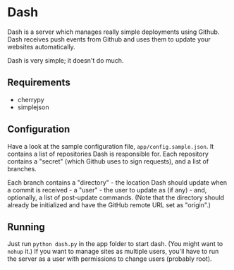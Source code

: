 # Dash

Dash is a server which manages really simple deployments using Github. Dash receives push events from Github and uses
them to update your websites automatically.

Dash is very simple; it doesn't do much.

## Requirements

- cherrypy
- simplejson

## Configuration

Have a look at the sample configuration file, `app/config.sample.json`. It contains a list of repositories Dash is
responsible for. Each repository contains a "secret" (which Github uses to sign requests), and a list of branches.

Each branch contains a "directory" - the location Dash should update when a commit is received - a "user" - the user
to update as (if any) - and, optionally, a list of post-update commands. (Note that the directory should already be
initialized and have the GitHub remote URL set as "origin".)

## Running

Just run `python dash.py` in the app folder to start dash. (You might want to `nohup` it.) If you want to manage sites
as multiple users, you'll have to run the server as a user with permissions to change users (probably root).